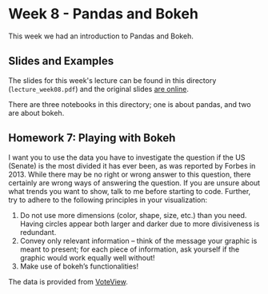 # Week 8 - Pandas and Bokeh

This week we had an introduction to Pandas and Bokeh.

## Slides and Examples

The slides for this week's lecture can be found in this directory (`lecture_week08.pdf`)
and the original slides [are
online](https://docs.google.com/presentation/d/1A9uDN0FtRIW7vJvNekHRxxr4LHU-AyVJDU3ahjAiRPg/edit).

There are three notebooks in this directory; one is about pandas, and two are
about bokeh.

## Homework 7: Playing with Bokeh

I want you to use the data you have to investigate the question if the US (Senate) is the most divided it has ever been, as was reported by Forbes in 2013. While there may be no right or wrong answer to this question, there certainly are wrong ways of answering the question. If you are unsure about what trends you want to show, talk to me before
starting to code. Further, try to adhere to the following principles in your visualization:
1. Do not use more dimensions (color, shape, size, etc.) than you need. Having circles appear
both larger and darker due to more divisiveness is redundant.
2. Convey only relevant information – think of the message your graphic is meant to present;
for each piece of information, ask yourself if the graphic would work equally well without!
3. Make use of bokeh’s functionalities!

The data is provided from [VoteView](https://voteview.com/).
